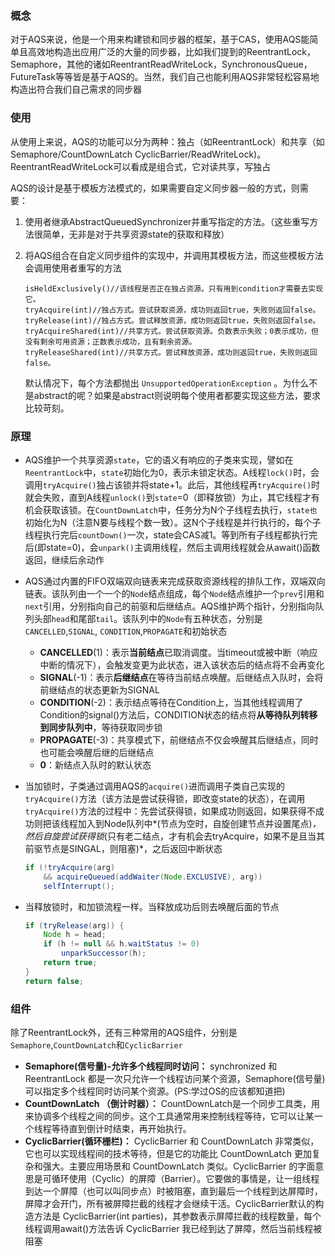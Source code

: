 ### 概念

对于AQS来说，他是一个用来构建锁和同步器的框架，基于CAS，使用AQS能简单且高效地构造出应用广泛的大量的同步器，比如我们提到的ReentrantLock，Semaphore，其他的诸如ReentrantReadWriteLock，SynchronousQueue，FutureTask等等皆是基于AQS的。当然，我们自己也能利用AQS非常轻松容易地构造出符合我们自己需求的同步器

### 使用

从使用上来说，AQS的功能可以分为两种：独占（如ReentrantLock）和共享（如Semaphore/CountDownLatch CyclicBarrier/ReadWriteLock)。ReentrantReadWriteLock可以看成是组合式，它对读共享，写独占

AQS的设计是基于模板方法模式的，如果需要自定义同步器一般的方式，则需要：

1. 使用者继承AbstractQueuedSynchronizer并重写指定的方法。（这些重写方法很简单，无非是对于共享资源state的获取和释放）

2. 将AQS组合在自定义同步组件的实现中，并调用其模板方法，而这些模板方法会调用使用者重写的方法

   ```
   isHeldExclusively()//该线程是否正在独占资源。只有用到condition才需要去实现它。
   tryAcquire(int)//独占方式。尝试获取资源，成功则返回true，失败则返回false。
   tryRelease(int)//独占方式。尝试释放资源，成功则返回true，失败则返回false。
   tryAcquireShared(int)//共享方式。尝试获取资源。负数表示失败；0表示成功，但没有剩余可用资源；正数表示成功，且有剩余资源。
   tryReleaseShared(int)//共享方式。尝试释放资源，成功则返回true，失败则返回false。
   ```

    默认情况下，每个方法都抛出 `UnsupportedOperationException` 。为什么不是abstract的呢？如果是abstract则说明每个使用者都要实现这些方法，要求比较苛刻。

### 原理

* AQS维护一个共享资源`state`，它的语义有响应的子类来实现，譬如在`ReentrantLock`中，`state`初始化为0，表示未锁定状态。A线程`lock()`时，会调用`tryAcquire()`独占该锁并将state+1。此后，其他线程再`tryAcquire()`时就会失败，直到A线程`unlock()`到`state`=0（即释放锁）为止，其它线程才有机会获取该锁。在`CountDownLatch`中，任务分为N个子线程去执行，`state也`初始化为N（注意N要与线程个数一致）。这N个子线程是并行执行的，每个子线程执行完后`countDown()`一次，state会CAS减1。等到所有子线程都执行完后(即state=0)，会`unpark()`主调用线程，然后主调用线程就会从await()函数返回，继续后余动作 

* AQS通过内置的FIFO双端双向链表来完成获取资源线程的排队工作，双端双向链表。该队列由一个一个的`Node`结点组成，每个`Node`结点维护一个`prev`引用和`next`引用，分别指向自己的前驱和后继结点。AQS维护两个指针，分别指向队列头部`head`和尾部`tail`。该队列中的`Node`有五种状态，分别是`CANCELLED`,`SIGNAL`, `CONDITION`,`PROPAGATE`和初始状态

  * **CANCELLED**(1)：表示**当前结点**已取消调度。当timeout或被中断（响应中断的情况下），会触发变更为此状态，进入该状态后的结点将不会再变化
  * **SIGNAL**(-1)：表示**后继结点**在等待当前结点唤醒。后继结点入队时，会将前继结点的状态更新为SIGNAL
  * **CONDITION**(-2)：表示结点等待在Condition上，当其他线程调用了Condition的signal()方法后，CONDITION状态的结点将**从等待队列转移到同步队列中**，等待获取同步锁
  * **PROPAGATE**(-3)：共享模式下，前继结点不仅会唤醒其后继结点，同时也可能会唤醒后继的后继结点
  * **0**：新结点入队时的默认状态

* 当加锁时，子类通过调用AQS的`acquire()`进而调用子类自己实现的`tryAcquire()`方法（该方法是尝试获得锁，即改变state的状态），在调用`tryAcquire()`方法的过程中：先尝试获得锁，如果成功则返回，如果获得不成功则把该线程加入到Node队列中*(节点为空时，自旋创建节点并设置尾点)*，然后自旋尝试获得锁*(只有老二结点，才有机会去tryAcquire，如果不是且当其前驱节点是SINGAL，则阻塞)*，之后返回中断状态

  ```java 
  if (!tryAcquire(arg) 
      && acquireQueued(addWaiter(Node.EXCLUSIVE), arg))            
      selfInterrupt();
  ```

* 当释放锁时，和加锁流程一样。当释放成功后则去唤醒后面的节点

  ```java
  if (tryRelease(arg)) {
      Node h = head;
      if (h != null && h.waitStatus != 0)
          unparkSuccessor(h);
      return true;
  }
  return false;
  ```

### 组件

除了ReentrantLock外，还有三种常用的AQS组件，分别是`Semaphore`,`CountDownLatch`和`CyclicBarrier`

- **Semaphore(信号量)-允许多个线程同时访问：** synchronized 和 ReentrantLock 都是一次只允许一个线程访问某个资源，Semaphore(信号量)可以指定多个线程同时访问某个资源。(PS:学过OS的应该都知道把)
- **CountDownLatch （倒计时器）：** CountDownLatch是一个同步工具类，用来协调多个线程之间的同步。这个工具通常用来控制线程等待，它可以让某一个线程等待直到倒计时结束，再开始执行。
- **CyclicBarrier(循环栅栏)：** CyclicBarrier 和 CountDownLatch 非常类似，它也可以实现线程间的技术等待，但是它的功能比  CountDownLatch 更加复杂和强大。主要应用场景和 CountDownLatch 类似。CyclicBarrier  的字面意思是可循环使用（Cyclic）的屏障（Barrier）。它要做的事情是，让一组线程到达一个屏障（也可以叫同步点）时被阻塞，直到最后一个线程到达屏障时，屏障才会开门，所有被屏障拦截的线程才会继续干活。CyclicBarrier默认的构造方法是 CyclicBarrier(int parties)，其参数表示屏障拦截的线程数量，每个线程调用await()方法告诉  CyclicBarrier 我已经到达了屏障，然后当前线程被阻塞